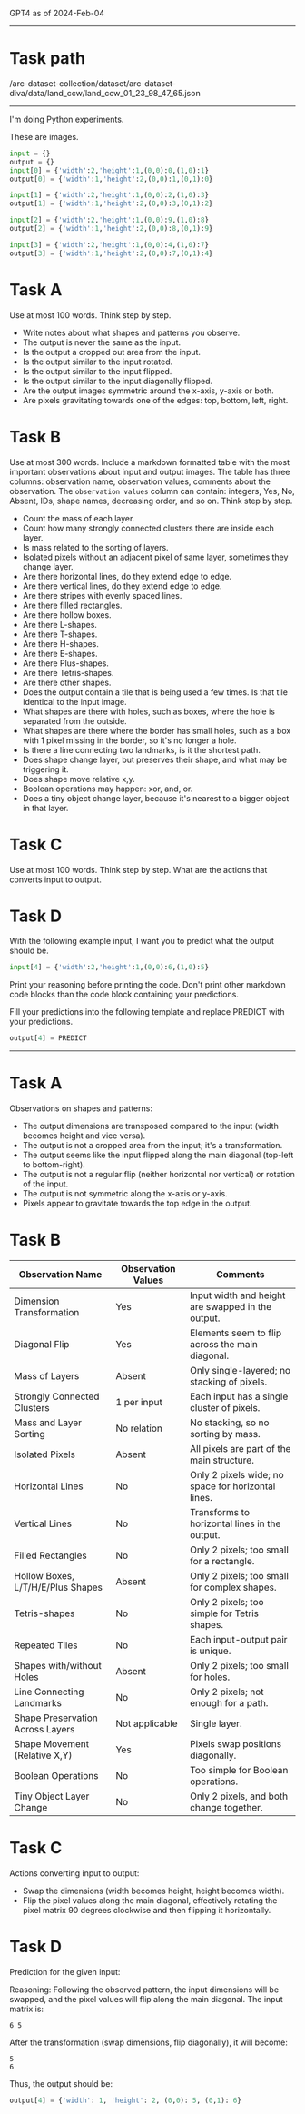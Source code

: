 GPT4 as of 2024-Feb-04

---

# Task path
/arc-dataset-collection/dataset/arc-dataset-diva/data/land_ccw/land_ccw_01_23_98_47_65.json

---

I'm doing Python experiments.


These are images.


```python
input = {}
output = {}
input[0] = {'width':2,'height':1,(0,0):0,(1,0):1}
output[0] = {'width':1,'height':2,(0,0):1,(0,1):0}

input[1] = {'width':2,'height':1,(0,0):2,(1,0):3}
output[1] = {'width':1,'height':2,(0,0):3,(0,1):2}

input[2] = {'width':2,'height':1,(0,0):9,(1,0):8}
output[2] = {'width':1,'height':2,(0,0):8,(0,1):9}

input[3] = {'width':2,'height':1,(0,0):4,(1,0):7}
output[3] = {'width':1,'height':2,(0,0):7,(0,1):4}
```

# Task A
Use at most 100 words.
Think step by step.
- Write notes about what shapes and patterns you observe.
- The output is never the same as the input.
- Is the output a cropped out area from the input.
- Is the output similar to the input rotated.
- Is the output similar to the input flipped.
- Is the output similar to the input diagonally flipped.
- Are the output images symmetric around the x-axis, y-axis or both.
- Are pixels gravitating towards one of the edges: top, bottom, left, right.


# Task B
Use at most 300 words.
Include a markdown formatted table with the most important observations about input and output images.
The table has three columns: observation name, observation values, comments about the observation.
The `observation values` column can contain: integers, Yes, No, Absent, IDs, shape names, decreasing order, and so on.
Think step by step.
- Count the mass of each layer.
- Count how many strongly connected clusters there are inside each layer.
- Is mass related to the sorting of layers.
- Isolated pixels without an adjacent pixel of same layer, sometimes they change layer.
- Are there horizontal lines, do they extend edge to edge.
- Are there vertical lines, do they extend edge to edge.
- Are there stripes with evenly spaced lines.
- Are there filled rectangles.
- Are there hollow boxes.
- Are there L-shapes.
- Are there T-shapes.
- Are there H-shapes.
- Are there E-shapes.
- Are there Plus-shapes.
- Are there Tetris-shapes.
- Are there other shapes.
- Does the output contain a tile that is being used a few times. Is that tile identical to the input image.
- What shapes are there with holes, such as boxes, where the hole is separated from the outside.
- What shapes are there where the border has small holes, such as a box with 1 pixel missing in the border, so it's no longer a hole.
- Is there a line connecting two landmarks, is it the shortest path.
- Does shape change layer, but preserves their shape, and what may be triggering it.
- Does shape move relative x,y.
- Boolean operations may happen: xor, and, or.
- Does a tiny object change layer, because it's nearest to a bigger object in that layer.


# Task C
Use at most 100 words.
Think step by step.
What are the actions that converts input to output.


# Task D
With the following example input, I want you to predict what the output should be.


```python
input[4] = {'width':2,'height':1,(0,0):6,(1,0):5}
```
Print your reasoning before printing the code.
Don't print other markdown code blocks than the code block containing your predictions.


Fill your predictions into the following template and replace PREDICT with your predictions.
```python
output[4] = PREDICT
```

---

# Task A
Observations on shapes and patterns:
- The output dimensions are transposed compared to the input (width becomes height and vice versa).
- The output is not a cropped area from the input; it's a transformation.
- The output seems like the input flipped along the main diagonal (top-left to bottom-right).
- The output is not a regular flip (neither horizontal nor vertical) or rotation of the input.
- The output is not symmetric along the x-axis or y-axis.
- Pixels appear to gravitate towards the top edge in the output.

# Task B
| Observation Name                | Observation Values | Comments                                           |
|---------------------------------|--------------------|----------------------------------------------------|
| Dimension Transformation        | Yes                | Input width and height are swapped in the output.  |
| Diagonal Flip                   | Yes                | Elements seem to flip across the main diagonal.    |
| Mass of Layers                  | Absent             | Only single-layered; no stacking of pixels.        |
| Strongly Connected Clusters     | 1 per input        | Each input has a single cluster of pixels.         |
| Mass and Layer Sorting          | No relation        | No stacking, so no sorting by mass.                |
| Isolated Pixels                 | Absent             | All pixels are part of the main structure.         |
| Horizontal Lines                | No                 | Only 2 pixels wide; no space for horizontal lines. |
| Vertical Lines                  | No                 | Transforms to horizontal lines in the output.      |
| Filled Rectangles               | No                 | Only 2 pixels; too small for a rectangle.          |
| Hollow Boxes, L/T/H/E/Plus Shapes | Absent           | Only 2 pixels; too small for complex shapes.       |
| Tetris-shapes                   | No                 | Only 2 pixels; too simple for Tetris shapes.       |
| Repeated Tiles                  | No                 | Each input-output pair is unique.                  |
| Shapes with/without Holes       | Absent             | Only 2 pixels; too small for holes.                |
| Line Connecting Landmarks       | No                 | Only 2 pixels; not enough for a path.              |
| Shape Preservation Across Layers | Not applicable     | Single layer.                                      |
| Shape Movement (Relative X,Y)    | Yes                | Pixels swap positions diagonally.                  |
| Boolean Operations              | No                 | Too simple for Boolean operations.                 |
| Tiny Object Layer Change        | No                 | Only 2 pixels, and both change together.           |

# Task C
Actions converting input to output:
- Swap the dimensions (width becomes height, height becomes width).
- Flip the pixel values along the main diagonal, effectively rotating the pixel matrix 90 degrees clockwise and then flipping it horizontally.

# Task D
Prediction for the given input:

Reasoning:
Following the observed pattern, the input dimensions will be swapped, and the pixel values will flip along the main diagonal. The input matrix is:
```
6 5
```
After the transformation (swap dimensions, flip diagonally), it will become:
```
5
6
```
Thus, the output should be:
```python
output[4] = {'width': 1, 'height': 2, (0,0): 5, (0,1): 6}
```
